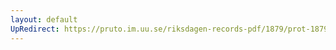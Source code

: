```yaml
---
layout: default
UpRedirect: https://pruto.im.uu.se/riksdagen-records-pdf/1879/prot-1879--ak--028/prot-1879--ak--028_037.pdf
---
```

